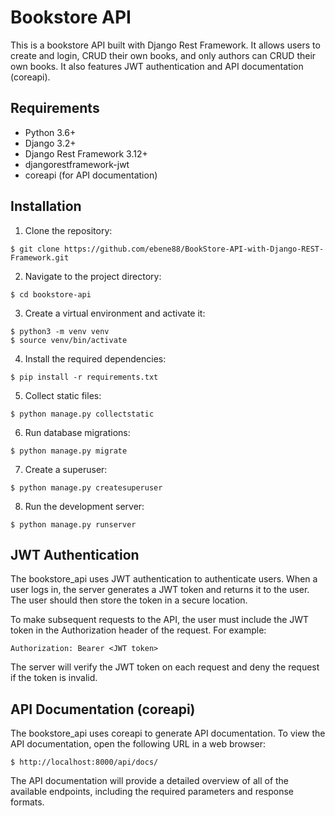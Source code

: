 # Bookstore API
This is a bookstore API built with Django Rest Framework. It allows users to create and login, CRUD their own books, and only authors can CRUD their own books. It also features JWT authentication and API documentation (coreapi).

## Requirements

* Python 3.6+
* Django 3.2+
* Django Rest Framework 3.12+
* djangorestframework-jwt
* coreapi (for API documentation)


## Installation

1. Clone the repository:
```
$ git clone https://github.com/ebene88/BookStore-API-with-Django-REST-Framework.git
```
2. Navigate to the project directory:
```
$ cd bookstore-api
```
3. Create a virtual environment and activate it:
 ```
$ python3 -m venv venv
$ source venv/bin/activate
```
4. Install the required dependencies:
```
$ pip install -r requirements.txt
```
5. Collect static files:
```
$ python manage.py collectstatic
```
6. Run database migrations:
```
$ python manage.py migrate
```
7. Create a superuser:
```
$ python manage.py createsuperuser
```

8. Run the development server:
```
$ python manage.py runserver
```


## JWT Authentication

The bookstore_api uses JWT authentication to authenticate users. When a user logs in, the server generates a JWT token and returns it to the user. The user should then store the token in a secure location.

To make subsequent requests to the API, the user must include the JWT token in the Authorization header of the request. For example:
```
Authorization: Bearer <JWT token>
```
The server will verify the JWT token on each request and deny the request if the token is invalid.

## API Documentation (coreapi)

The bookstore_api uses coreapi to generate API documentation. To view the API documentation, open the following URL in a web browser:
```
$ http://localhost:8000/api/docs/
```
The API documentation will provide a detailed overview of all of the available endpoints, including the required parameters and response formats.

